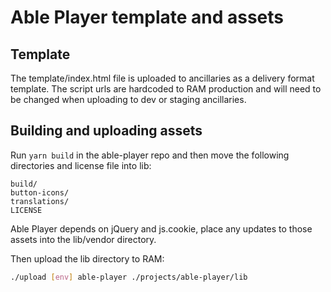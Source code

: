# Able Player template and assets

## Template

The template/index.html file is uploaded to ancillaries as a delivery format template. The script urls are hardcoded to RAM production and will need to be changed when uploading to dev or staging ancillaries.

## Building and uploading assets

Run `yarn build` in the able-player repo and then move the following directories and license file into lib:

```
build/
button-icons/
translations/
LICENSE
```

Able Player depends on jQuery and js.cookie, place any updates to those assets into the lib/vendor directory.

Then upload the lib directory to RAM:

```bash
./upload [env] able-player ./projects/able-player/lib
```
